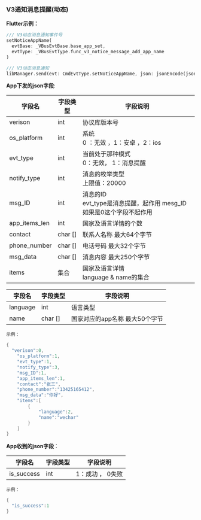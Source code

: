 ### V3通知消息提醒(动态)


**Flutter示例：**

```dart
/// V3动态消息通知事件号
setNoticeAppName(
  evtBase: _VBusEvtBase.base_app_set,
  evtType: _VBusEvtType.func_v3_notice_message_add_app_name
)

/// V3动态消息通知
libManager.send(evt: CmdEvtType.setNoticeAppName, json: jsonEncode(json));
```



**App下发的json字段**:

| 字段名        | 字段类型 | 字段说明                                                     |
| ------------- | -------- | ------------------------------------------------------------ |
| verison       | int      | 协议库版本号                                                 |
| os_platform   | int      | 系统<br />0 ：无效 ，1：安卓 ，2：ios                        |
| evt_type      | int      | 当前处于那种模式  <br />0：无效， 1：消息提醒                |
| notify_type   | int      | 消息的枚举类型 <br />上限值：20000                          |
| msg_ID        | int      | 消息的ID   <br />evt_type是消息提醒，起作用 mesg_ID 如果是0这个字段不起作用 |
| app_items_len | int      | 国家及语言详情的个数                                         |
| contact       | char []  | 联系人名称 最大64个字节                                      |
| phone_number  | char []  | 电话号码 最大32个字节                                        |
| msg_data      | char []  | 消息内容 最大250个字节                                       |
| items         | 集合     | 国家及语言详情<br />language & name的集合                    |

| 字段名   | 字段类型 | 字段说明                       |
| -------- | -------- | ------------------------------ |
| language | int      | 语言类型                       |
| name     | char []  | 国家对应的app名称 最大50个字节 |

`示例：`

```c
{
  "verison":0,
    "os_platform":1,
    "evt_type":1,
    "notify_type":3,
    "msg_ID":1,
    "app_items_len":1,
    "contact":"张三",
    "phone_number":"13425165412",
    "msg_data":"你好",
    "items":[
        {
            "language":2,
            "name":"wechar"
        }
    ]
}
```

**App收到的json字段**：

| 字段名     | 字段类型 | 字段说明         |
| ---------- | -------- | ---------------- |
| is_success | int      | 1：成功 ， 0失败 |

`示例：`

```c
{
  "is_success":1
}
```

